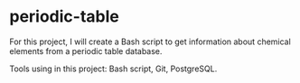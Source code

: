 # periodic-table
For this project, I will create a Bash script to get information about chemical elements from a periodic table database.

Tools using in this project: Bash script, Git, PostgreSQL.
